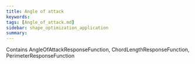 ```yaml
---
title: Angle of attack
keywords: 
tags: [Angle_of_attack.md]
sidebar: shape_optimization_application
summary: 
---
```

Contains AngleOfAttackResponseFunction, ChordLengthResponseFunction, PerimeterResponseFunction
